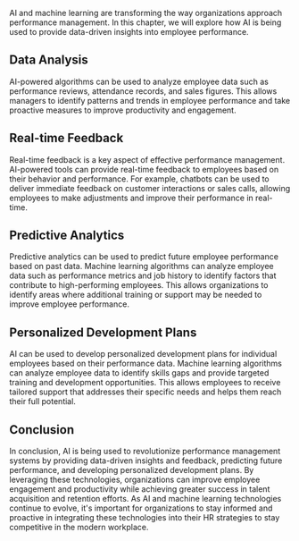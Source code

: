 
AI and machine learning are transforming the way organizations approach performance management. In this chapter, we will explore how AI is being used to provide data-driven insights into employee performance.

## Data Analysis

AI-powered algorithms can be used to analyze employee data such as performance reviews, attendance records, and sales figures. This allows managers to identify patterns and trends in employee performance and take proactive measures to improve productivity and engagement.

## Real-time Feedback

Real-time feedback is a key aspect of effective performance management. AI-powered tools can provide real-time feedback to employees based on their behavior and performance. For example, chatbots can be used to deliver immediate feedback on customer interactions or sales calls, allowing employees to make adjustments and improve their performance in real-time.

## Predictive Analytics

Predictive analytics can be used to predict future employee performance based on past data. Machine learning algorithms can analyze employee data such as performance metrics and job history to identify factors that contribute to high-performing employees. This allows organizations to identify areas where additional training or support may be needed to improve employee performance.

## Personalized Development Plans

AI can be used to develop personalized development plans for individual employees based on their performance data. Machine learning algorithms can analyze employee data to identify skills gaps and provide targeted training and development opportunities. This allows employees to receive tailored support that addresses their specific needs and helps them reach their full potential.

Conclusion
----------

In conclusion, AI is being used to revolutionize performance management systems by providing data-driven insights and feedback, predicting future performance, and developing personalized development plans. By leveraging these technologies, organizations can improve employee engagement and productivity while achieving greater success in talent acquisition and retention efforts. As AI and machine learning technologies continue to evolve, it's important for organizations to stay informed and proactive in integrating these technologies into their HR strategies to stay competitive in the modern workplace.
